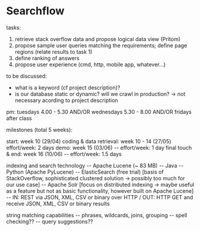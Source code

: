 # Searchflow

tasks:
1. retrieve stack overflow data and propose logical data view (Pritom)
2. propose sample user queries matching the requirements; define page regions (relate results to task 1)
3. define ranking of answers
4. propose user experience (cmd, http, mobile app, whatever...)

to be discussed:
- what is a keyword (cf project description)?
- is our database static or dynamic? will we crawl in production? -> not necessary acording to project description

pm:
tuesdays 4.00 - 5.30 AND/OR
wednesdays 5.30 - 8.00 AND/OR
fridays after class

milestones (total 5 weeks):

start: week 10 (29/04)
coding & data retrieval: week 10 - 14 (27/05) effort/week: 2 days
demo: week 15 (03/06) -- effort/week: 1 day
final touch & end: week 16 (10/06) -- effort/week: 1.5 days

indexing and search technology  -- Apache Lucene (~ 83 MB)  -- Java	-- Python (Apache PyLucene)
	-- ElasticSearch (free trial) [basis of StackOverflow, sophisticated clustered solution -> possibly too much for our use case]
	-- Apache Solr [focus on distributed indexing -> maybe useful as a feature but not as basic functionality, however built on Apache Lucene]	-- IN: REST via JSON, XML, CSV or binary over HTTP / OUT: HTTP GET and receive JSON, XML, CSV or binary results
	
string matching capabilities	-- phrases, wildcards, joins, grouping	-- spell checking??	-- query suggestions??
